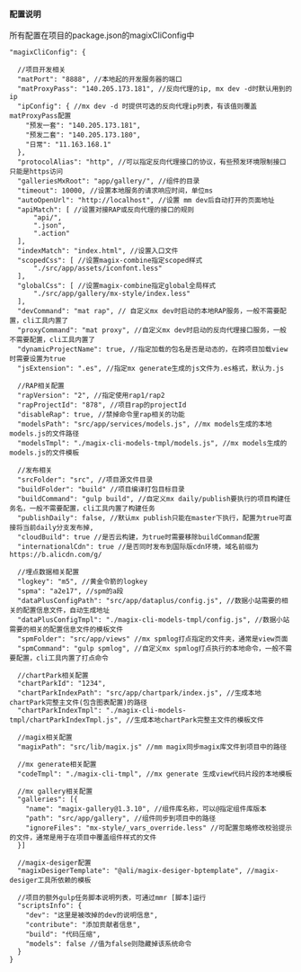 

#### 配置说明
所有配置在项目的package.json的magixCliConfig中

    "magixCliConfig": {

      //项目开发相关
      "matPort": "8888", //本地起的开发服务器的端口
      "matProxyPass": "140.205.173.181", //反向代理的ip, mx dev -d时默认用到的ip
      "ipConfig": { //mx dev -d 时提供可选的反向代理ip列表，有该值则覆盖matProxyPass配置
        "预发一套": "140.205.173.181",
        "预发二套": "140.205.173.180", 
        "日常": "11.163.168.1"
      }, 
      "protocolAlias": "http", //可以指定反向代理接口的协议，有些预发环境限制接口只能是https访问
      "galleriesMxRoot": "app/gallery/", //组件的目录
      "timeout": 10000, //设置本地服务的请求响应时间，单位ms
      "autoOpenUrl": "http://localhost", //设置 mm dev后自动打开的页面地址
      "apiMatch": [ //设置对接RAP或反向代理的接口的规则
          "api/",
          ".json",
          ".action"
      ],
      "indexMatch": "index.html", //设置入口文件
      "scopedCss": [ //设置magix-combine指定scoped样式
          "./src/app/assets/iconfont.less"
      ],
      "globalCss": [ //设置magix-combine指定global全局样式
          "./src/app/gallery/mx-style/index.less"
      ],
      "devCommand": "mat rap", // 自定义mx dev时启动的本地RAP服务，一般不需要配置，cli工具内置了
      "proxyCommand": "mat proxy", //自定义mx dev时启动的反向代理接口服务，一般不需要配置，cli工具内置了
      "dynamicProjectName": true, //指定加载的包名是否是动态的，在跨项目加载view时需要设置为true
      "jsExtension": ".es", //指定mx generate生成的js文件为.es格式，默认为.js

      //RAP相关配置
      "rapVersion": "2", //指定使用rap1/rap2
      "rapProjectId": "878", //项目rap的projectId
      "disableRap": true, //禁掉命令里rap相关的功能
      "modelsPath": "src/app/services/models.js", //mx models生成的本地models.js的文件路径
      "modelsTmpl": "./magix-cli-models-tmpl/models.js", //mx models生成的models.js的文件模板

      //发布相关
      "srcFolder": "src", //项目源文件目录
      "buildFolder": "build" //项目编译打包目标目录
      "buildCommand": "gulp build", //自定义mx daily/publish要执行的项目构建任务名，一般不需要配置，cli工具内置了构建任务
      "publishDaily": false, //默认mx publish只能在master下执行，配置为true可直接将当前daily分支发布掉,
      "cloudBuild": true //是否云构建，为true时需要移除buildCommand配置
      "internationalCdn": true //是否同时发布到国际版cdn环境，域名前缀为https://b.alicdn.com/g/

      //埋点数据相关配置
      "logkey": "m5", //黄金令箭的logkey
      "spma": "a2e17", //spm的a段
      "dataPlusConfigPath": "src/app/dataplus/config.js", //数据小站需要的相关的配置信息文件，自动生成地址
      "dataPlusConfigTmpl": "./magix-cli-models-tmpl/config.js", //数据小站需要的相关的配置信息文件的模板文件
      "spmFolder": "src/app/views" //mx spmlog打点指定的文件夹，通常是view页面
      "spmCommand": "gulp spmlog", //自定义mx spmlog打点执行的本地命令，一般不需要配置，cli工具内置了打点命令

      //chartPark相关配置
      "chartParkId": "1234",
      "chartParkIndexPath": "src/app/chartpark/index.js", //生成本地chartPark完整主文件(包含图表配置)的路径
      "chartParkIndexTmpl": "./magix-cli-models-tmpl/chartParkIndexTmpl.js", //生成本地chartPark完整主文件的模板文件

      //magix相关配置
      "magixPath": "src/lib/magix.js" //mm magix同步magix库文件到项目中的路径

      //mx generate相关配置
      "codeTmpl": "./magix-cli-tmpl", //mx generate 生成view代码片段的本地模板

      //mx gallery相关配置
      "galleries": [{
        "name": "magix-gallery@1.3.10", //组件库名称，可以@指定组件库版本
        "path": "src/app/gallery", //组件同步到项目中的路径
        "ignoreFiles": "mx-style/_vars_override.less" //可配置忽略修改校验提示的文件，通常是用于在项目中覆盖组件样式的文件
      }]

      //magix-desiger配置
      "magixDesigerTemplate": "@ali/magix-desiger-bptemplate", //magix-desiger工具所依赖的模板
      
      //项目的额外gulp任务脚本说明列表，可通过mmr [脚本]运行
      "scriptsInfo": { 
        "dev": "这里是被改掉的dev的说明信息",
        "contribute": "添加贡献者信息",
        "build": "代码压缩",
        "models": false //值为false则隐藏掉该系统命令
      }
    }


